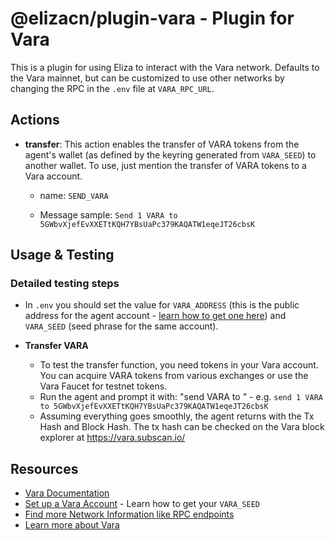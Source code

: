# @elizacn/plugin-vara - Plugin for Vara

This is a plugin for using Eliza to interact with the Vara network. Defaults
to the Vara mainnet, but can be customized to use other networks by changing
the RPC in the `.env` file at `VARA_RPC_URL`.

## Actions

- **transfer**: This action enables the transfer of VARA tokens from the agent's
  wallet (as defined by the keyring generated from `VARA_SEED`) to another
  wallet. To use, just mention the transfer of VARA tokens to a Vara account.

  - name: `SEND_VARA`

  - Message sample:
    `Send 1 VARA to 5GWbvXjefEvXXETtKQH7YBsUaPc379KAQATW1eqeJT26cbsK`

## Usage & Testing

### Detailed testing steps

- In `.env` you should set the value for `VARA_ADDRESS` (this is the public
  address for the agent account -
  [learn how to get one here](https://vara.network/docs/learn-account-generation))
  and `VARA_SEED` (seed phrase for the same account).

- **Transfer VARA**
  - To test the transfer function, you need tokens in your Vara account. You
    can acquire VARA tokens from various exchanges or use the Vara Faucet for
    testnet tokens.
  - Run the agent and prompt it with: "send <AMOUNT> VARA to
    <any other Vara account> " - e.g.
    `send 1 VARA to 5GWbvXjefEvXXETtKQH7YBsUaPc379KAQATW1eqeJT26cbsK`
  - Assuming everything goes smoothly, the agent returns with the Tx Hash and
    Block Hash. The tx hash can be checked on the Vara block explorer at
    https://vara.subscan.io/

## Resources

- [Vara Documentation](https://vara.network/)
- [Set up a Vara Account](https://vara.network/docs/learn-account-generation) -
  Learn how to get your `VARA_SEED`
- [Find more Network Information like RPC endpoints](https://vara.network/docs/maintain-networks)
- [Learn more about Vara](https://vara.network/)
